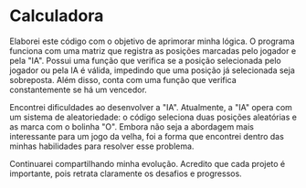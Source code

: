 # Calculadora
Elaborei este código com o objetivo de aprimorar minha lógica. O programa funciona com uma matriz que registra as posições marcadas pelo jogador e pela "IA". Possui uma função que verifica se a posição selecionada pelo jogador ou pela IA é válida, impedindo que uma posição já selecionada seja sobreposta. Além disso, conta com uma função que verifica constantemente se há um vencedor.

Encontrei dificuldades ao desenvolver a "IA". Atualmente, a "IA" opera com um sistema de aleatoriedade: o código seleciona duas posições aleatórias e as marca com o bolinha "O". Embora não seja a abordagem mais interessante para um jogo da velha, foi a forma que encontrei dentro das minhas habilidades para resolver esse problema.

Continuarei compartilhando minha evolução. Acredito que cada projeto é importante, pois retrata claramente os desafios e progressos.
